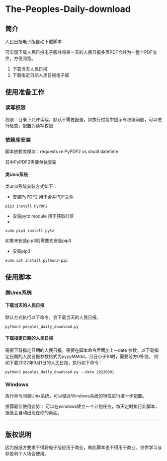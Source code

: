 # The-Peoples-Daily-download

## 简介
人民日报电子版自动下载脚本

可实现下载人民日报电子版并将某一天的人民日报多页PDF合并为一整个PDF文件，方便阅览。

1. 下载当天人民日报
2. 下载指定日期人民日报电子版

## 使用准备工作

### 读写权限

权限：目录下允许读写，默认不需要配置，如执行过程中提示有权限问题，可以进行检查，配置为读写权限

### 依赖库安装

脚本依赖库模块：requests re PyPDF2 os shutil datetime

其中PyPDF2需要单独安装

#### 类Unix系统
类unix系统安装方式如下：

- 安装PyPDF2 用于合并PDF文件

```shell
pip3 install PyPDF2
```

- 安装pytz module 用于获取时区
- 
```shell
sudo pip3 install pytz
```

如果未安装pip3则需要先安装pip3
- 安装pip3

```shell
sudo apt install python3-pip
```

## 使用脚本

### 类Unix系统

#### 下载当天的人民日报

默认方式执行以下命令，会下载当天的人民日报。

```shell
python3 peoples_daily_download.py
```
#### 下载指定日期的人民日报

需要下载指定日期的人民日报，需要在脚本命令后面加上--date 参数，以下载指定日期的人民日报参数格式为yyyyMMdd，月日小于10时，需要前方0补位。
例如下载2022年9月1日的人民日报，执行如下命令：
```shell
python3 peoples_daily_download.py --date 20220901
```
### Windows

执行命令同类Unix系统，可以结合Windows系统的特性进行进一步配置。

推荐最佳使用姿势：
可以在windows建立一个计划任务，每天定时执行此脚本，报纸会自动出现在你的桌面。  

--------------------------

## 版权说明
因为报纸方要求不得将电子版应用于商业，故此脚本也不得用于商业，仅供学习与非盈利个人场合使用。


